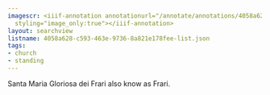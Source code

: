 ```yaml
---
imagescr: <iiif-annotation annotationurl="/annotate/annotations/4058a628-c593-463e-9736-8a821e178fee-004.json"
  styling="image_only:true"></iiif-annotation>
layout: searchview
listname: 4058a628-c593-463e-9736-8a821e178fee-list.json
tags:
- church
- standing
---
```

Santa Maria Gloriosa dei Frari also know as Frari.